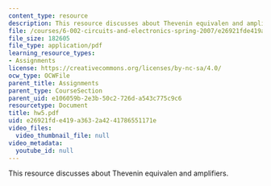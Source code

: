 ```yaml
---
content_type: resource
description: This resource discusses about Thevenin equivalen and amplifiers.
file: /courses/6-002-circuits-and-electronics-spring-2007/e26921fde419a3632a4241786551171e_hw5.pdf
file_size: 182605
file_type: application/pdf
learning_resource_types:
- Assignments
license: https://creativecommons.org/licenses/by-nc-sa/4.0/
ocw_type: OCWFile
parent_title: Assignments
parent_type: CourseSection
parent_uid: e106059b-2e3b-50c2-726d-a543c775c9c6
resourcetype: Document
title: hw5.pdf
uid: e26921fd-e419-a363-2a42-41786551171e
video_files:
  video_thumbnail_file: null
video_metadata:
  youtube_id: null
---
```

This resource discusses about Thevenin equivalen and amplifiers.